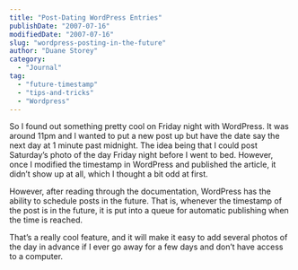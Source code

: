 ```yaml
---
title: "Post-Dating WordPress Entries"
publishDate: "2007-07-16"
modifiedDate: "2007-07-16"
slug: "wordpress-posting-in-the-future"
author: "Duane Storey"
category:
  - "Journal"
tag:
  - "future-timestamp"
  - "tips-and-tricks"
  - "Wordpress"
---
```


So I found out something pretty cool on Friday night with WordPress. It was around 11pm and I wanted to put a new post up but have the date say the next day at 1 minute past midnight. The idea being that I could post Saturday’s photo of the day Friday night before I went to bed. However, once I modified the timestamp in WordPress and published the article, it didn’t show up at all, which I thought a bit odd at first.

However, after reading through the documentation, WordPress has the ability to schedule posts in the future. That is, whenever the timestamp of the post is in the future, it is put into a queue for automatic publishing when the time is reached.

That’s a really cool feature, and it will make it easy to add several photos of the day in advance if I ever go away for a few days and don’t have access to a computer.